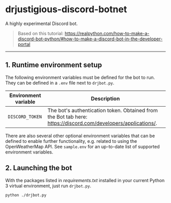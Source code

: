 # drjustigious-discord-botnet
A highly experimental Discord bot.

> Based on this tutorial:
> https://realpython.com/how-to-make-a-discord-bot-python/#how-to-make-a-discord-bot-in-the-developer-portal

---

## 1. Runtime environment setup
The following environment variables must be defined for the bot to run. They can be defined in a `.env` file next to `drjbot.py`.

| Environment variable | Description |
|---|---|
|`DISCORD_TOKEN`| The bot's authentication token. Obtained from the Bot tab here: https://discord.com/developers/applications/. |

There are also several other optional environment variables that can be defined to enable further functionality, e.g. related to using the OpenWeatherMap API. See `sample.env` for an up-to-date list of supported environment variables.

## 2. Launching the bot
With the packages listed in *requirements.txt* installed in your current Python 3 virtual environment, just run `drjbot.py`.
```
python ./drjbot.py
```